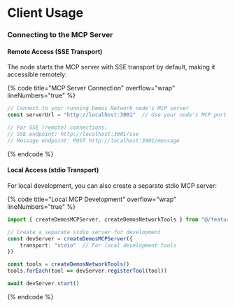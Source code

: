 # Client Usage

### Connecting to the MCP Server

#### Remote Access (SSE Transport)

The node starts the MCP server with SSE transport by default, making it accessible remotely:

{% code title="MCP Server Connection" overflow="wrap" lineNumbers="true" %}
```typescript
// Connect to your running Demos Network node's MCP server
const serverUrl = "http://localhost:3001"  // Use your node's MCP port

// For SSE (remote) connections:
// SSE endpoint: http://localhost:3001/sse
// Message endpoint: POST http://localhost:3001/message
```
{% endcode %}

#### Local Access (stdio Transport)

For local development, you can also create a separate stdio MCP server:

{% code title="Local MCP Development" overflow="wrap" lineNumbers="true" %}
```typescript
import { createDemosMCPServer, createDemosNetworkTools } from "@/features/mcp"

// Create a separate stdio server for development
const devServer = createDemosMCPServer({
    transport: "stdio"  // For local development tools
})

const tools = createDemosNetworkTools()
tools.forEach(tool => devServer.registerTool(tool))

await devServer.start()
```
{% endcode %}
